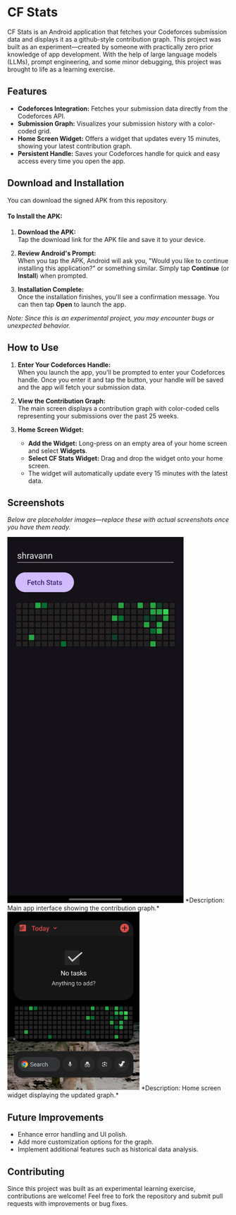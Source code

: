 # CF Stats

CF Stats is an Android application that fetches your Codeforces submission data and displays it as a github-style contribution graph. This project was built as an experiment—created by someone with practically zero prior knowledge of app development. With the help of large language models (LLMs), prompt engineering, and some minor debugging, this project was brought to life as a learning exercise.

## Features

- **Codeforces Integration:** Fetches your submission data directly from the Codeforces API.
- **Submission Graph:** Visualizes your submission history with a color-coded grid.
- **Home Screen Widget:** Offers a widget that updates every 15 minutes, showing your latest contribution graph.
- **Persistent Handle:** Saves your Codeforces handle for quick and easy access every time you open the app.


## Download and Installation

You can download the signed APK from this repository.

#### To Install the APK:

1. **Download the APK:**  
   Tap the download link for the APK file and save it to your device.

2. **Review Android's Prompt:**  
   When you tap the APK, Android will ask you, "Would you like to continue installing this application?" or something similar. Simply tap **Continue** (or **Install**) when prompted.

3. **Installation Complete:**  
   Once the installation finishes, you'll see a confirmation message. You can then tap **Open** to launch the app.

*Note: Since this is an experimental project, you may encounter bugs or unexpected behavior.*

## How to Use

1. **Enter Your Codeforces Handle:**  
   When you launch the app, you'll be prompted to enter your Codeforces handle. Once you enter it and tap the button, your handle will be saved and the app will fetch your submission data.

2. **View the Contribution Graph:**  
   The main screen displays a contribution graph with color-coded cells representing your submissions over the past 25 weeks.

3. **Home Screen Widget:**  
   - **Add the Widget:** Long-press on an empty area of your home screen and select **Widgets**.
   - **Select CF Stats Widget:** Drag and drop the widget onto your home screen.
   - The widget will automatically update every 15 minutes with the latest data.

## Screenshots

*Below are placeholder images—replace these with actual screenshots once you have them ready.*

<img src="/img1.jpeg" alt="App Screenshot" width="400"/>
*Description: Main app interface showing the contribution graph.*

<img src="/img2.jpeg" alt="Widget Screenshot" width="300"/>
*Description: Home screen widget displaying the updated graph.*

## Future Improvements

- Enhance error handling and UI polish.
- Add more customization options for the graph.
- Implement additional features such as historical data analysis.

## Contributing

Since this project was built as an experimental learning exercise, contributions are welcome! Feel free to fork the repository and submit pull requests with improvements or bug fixes.
